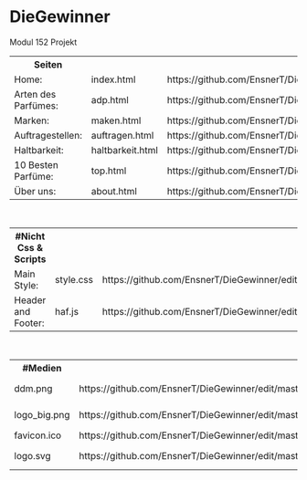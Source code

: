 # DieGewinner
Modul 152 Projekt


<table>

<th>Seiten</th>
<tr><td>Home:              </td><td>index.html</td><td>https://github.com/EnsnerT/DieGewinner/edit/master/index.html            </td></tr>
<tr><td>Arten des Parfümes:</td><td>adp.html</td><td>https://github.com/EnsnerT/DieGewinner/edit/master/adp.html                </td></tr>
<tr><td>Marken:            </td><td>maken.html</td><td>https://github.com/EnsnerT/DieGewinner/edit/master/marken.html           </td></tr>
<tr><td>Auftragestellen:   </td><td>auftragen.html</td><td>https://github.com/EnsnerT/DieGewinner/edit/master/auftragen.html    </td></tr>
<tr><td>Haltbarkeit:       </td><td>haltbarkeit.html</td><td>https://github.com/EnsnerT/DieGewinner/edit/master/haltbarkeit.html</td></tr>
<tr><td>10 Besten Parfüme: </td><td>top.html</td><td>https://github.com/EnsnerT/DieGewinner/edit/master/top.html                </td></tr>
<tr><td>Über uns:          </td><td>about.html</td><td>https://github.com/EnsnerT/DieGewinner/edit/master/about.html            </td></tr>
</table>
<br>


<table>
<th>#Nicht Css & Scripts</th>

<tr><td>Main Style:        </td><td>style.css</td><td>https://github.com/EnsnerT/DieGewinner/edit/master/style.css	    </td></tr>
<tr><td>Header and Footer: </td><td>haf.js   </td><td>https://github.com/EnsnerT/DieGewinner/edit/master/haf.js   	    </td></tr>
</table>
<br>


<table>
<th>#Medien</th>
<tr><td>ddm.png                </td><td>https://github.com/EnsnerT/DieGewinner/edit/master/ddm.png      </td><td>Duft des Monats </td></tr>
<tr><td>logo_big.png           </td><td>https://github.com/EnsnerT/DieGewinner/edit/master/logo_big.png </td><td>Groses Logo(alt)</td></tr>
<tr><td>favicon.ico            </td><td>https://github.com/EnsnerT/DieGewinner/edit/master/favicon.ico  </td><td>Favicon         </td></tr>
<tr><td>logo.svg               </td><td>https://github.com/EnsnerT/DieGewinner/edit/master/logo.svg     </td><td>Vector Logo     </td></tr>
</table>

